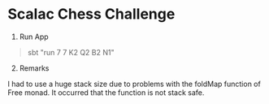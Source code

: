 # Scalac Chess Challenge

1. Run App

> sbt "run 7 7 K2 Q2 B2 N1"

2. Remarks

I had to use a huge stack size due to problems with the foldMap function of Free monad. It occurred that the function is not stack safe.